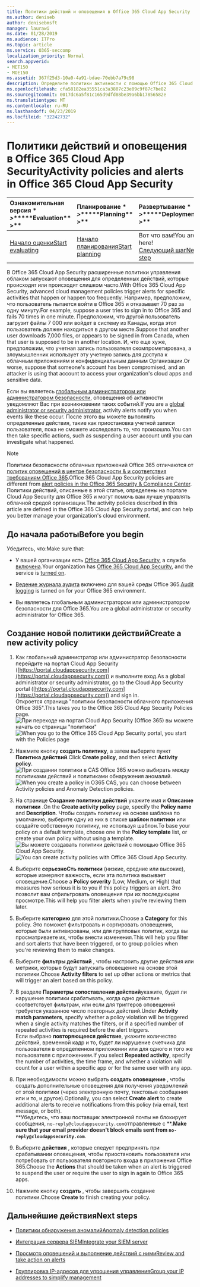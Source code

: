 ```yaml
---
title: Политики действий и оповещения в Office 365 Cloud App Security
ms.author: deniseb
author: denisebmsft
manager: laurawi
ms.date: 01/28/2019
ms.audience: ITPro
ms.topic: article
ms.service: O365-seccomp
localization_priority: Normal
search.appverid:
- MET150
- MOE150
ms.assetid: 367f25d3-10a0-4a91-bdae-70ebb7a79c98
description: Определите политики активности с помощью Office 365 Cloud App Security, чтобы настроить оповещения для запуска при возникновении определенных или слишком часто выполняемых действий. Настраивая политики для запуска оповещений, вы можете получать уведомления о конкретных действиях и отслеживать их.
ms.openlocfilehash: cfa58182ea35551ca3a3807c23e09c9f87c7be82
ms.sourcegitcommit: 0017dc6a5f81c165d9dfd88be39a6bb17856582e
ms.translationtype: MT
ms.contentlocale: ru-RU
ms.lasthandoff: 04/23/2019
ms.locfileid: "32242732"
---
```

# <a name="activity-policies-and-alerts-in-office-365-cloud-app-security"></a><span data-ttu-id="39551-104">Политики действий и оповещения в Office 365 Cloud App Security</span><span class="sxs-lookup"><span data-stu-id="39551-104">Activity policies and alerts in Office 365 Cloud App Security</span></span>

|<span data-ttu-id="39551-105">Ознакомительная версия \* *\>*\*</span><span class="sxs-lookup"><span data-stu-id="39551-105">\*\*\*\*Evaluation\*\* \>\*\*</span></span>|<span data-ttu-id="39551-106">Планирование \* *\>*\*</span><span class="sxs-lookup"><span data-stu-id="39551-106">\*\*\*\*Planning\*\* \>\*\*</span></span>|<span data-ttu-id="39551-107">Развертывание \* *\>*\*</span><span class="sxs-lookup"><span data-stu-id="39551-107">\*\*\*\*Deployment\*\* \>\*\*</span></span>|<span data-ttu-id="39551-108">Использование \* \* \* \*</span><span class="sxs-lookup"><span data-stu-id="39551-108">\*\*\*\*Utilization\*\*\*\*</span></span>|
|:-----|:-----|:-----|:-----|
|[<span data-ttu-id="39551-109">Начало оценки</span><span class="sxs-lookup"><span data-stu-id="39551-109">Start evaluating</span></span>](office-365-cas-overview.md) <br/> |[<span data-ttu-id="39551-110">Начало планирования</span><span class="sxs-lookup"><span data-stu-id="39551-110">Start planning</span></span>](get-ready-for-office-365-cas.md) <br/> |<span data-ttu-id="39551-111">Вот что вам!</span><span class="sxs-lookup"><span data-stu-id="39551-111">You are here!</span></span>  <br/> [<span data-ttu-id="39551-112">Следующий шаг</span><span class="sxs-lookup"><span data-stu-id="39551-112">Next step</span></span>](anomaly-detection-policies-in-ocas.md) <br/> |[<span data-ttu-id="39551-113">Начало использования</span><span class="sxs-lookup"><span data-stu-id="39551-113">Start utilizing</span></span>](utilization-activities-for-ocas.md) <br/> |
   
<span data-ttu-id="39551-114">В Office 365 Cloud App Security расширенные политики управления облаком запускают оповещения для определенных действий, которые происходят или происходят слишком часто.</span><span class="sxs-lookup"><span data-stu-id="39551-114">With Office 365 Cloud App Security, advanced cloud management policies trigger alerts for specific activities that happen or happen too frequently.</span></span> <span data-ttu-id="39551-115">Например, предположим, что пользователь пытается войти в Office 365 и отказывает 70 раз за одну минуту.</span><span class="sxs-lookup"><span data-stu-id="39551-115">For example, suppose a user tries to sign in to Office 365 and fails 70 times in one minute.</span></span> <span data-ttu-id="39551-116">Предположим, что другой пользователь загрузит файлы 7 000 или войдет в систему из Канады, когда этот пользователь должен находиться в другом месте.</span><span class="sxs-lookup"><span data-stu-id="39551-116">Suppose that another user downloads 7,000 files, or appears to be signed in from Canada, when that user is supposed to be in another location.</span></span> <span data-ttu-id="39551-117">И, что еще хуже, предположим, что учетная запись пользователя скомпрометирована, а злоумышленник использует эту учетную запись для доступа к облачным приложениям и конфиденциальным данным Организации.</span><span class="sxs-lookup"><span data-stu-id="39551-117">Or worse, suppose that someone's account has been compromised, and an attacker is using that account to access your organization's cloud apps and sensitive data.</span></span>
  
<span data-ttu-id="39551-118">Если вы являетесь [глобальным администратором или администратором безопасности](permissions-in-the-security-and-compliance-center.md), оповещения об активности уведомляют Вас при возникновении таких событий.</span><span class="sxs-lookup"><span data-stu-id="39551-118">If you are a [global administrator or security administrator](permissions-in-the-security-and-compliance-center.md), activity alerts notify you when events like these occur.</span></span> <span data-ttu-id="39551-119">После этого вы можете выполнять определенные действия, такие как приостановка учетной записи пользователя, пока не сможете исследовать то, что произошло.</span><span class="sxs-lookup"><span data-stu-id="39551-119">You can then take specific actions, such as suspending a user account until you can investigate what happened.</span></span>
  
> [!NOTE]
> <span data-ttu-id="39551-120">Политики безопасности облачных приложений Office 365 отличаются от [политик оповещений в центре безопасности &amp; и соответствия требованиям Office 365](alert-policies.md).</span><span class="sxs-lookup"><span data-stu-id="39551-120">Office 365 Cloud App Security policies are different from [alert policies in the Office 365 Security &amp; Compliance Center](alert-policies.md).</span></span> <span data-ttu-id="39551-121">Политики действий, описанные в этой статье, определены на портале Cloud App Security для Office 365 и могут помочь вам лучше управлять облачной средой организации.</span><span class="sxs-lookup"><span data-stu-id="39551-121">The activity policies described in this article are defined in the Office 365 Cloud App Security portal, and can help you better manage your organization's cloud environment.</span></span> 
  
## <a name="before-you-begin"></a><span data-ttu-id="39551-122">До начала работы</span><span class="sxs-lookup"><span data-stu-id="39551-122">Before you begin</span></span>

<span data-ttu-id="39551-123">Убедитесь, что:</span><span class="sxs-lookup"><span data-stu-id="39551-123">Make sure that:</span></span>
  
- <span data-ttu-id="39551-124">У вашей организации есть [Office 365 Cloud App Security](office-365-cas-overview.md), а служба [включена](turn-on-office-365-cas.md).</span><span class="sxs-lookup"><span data-stu-id="39551-124">Your organization has [Office 365 Cloud App Security](office-365-cas-overview.md), and the service is [turned on](turn-on-office-365-cas.md).</span></span>
    
- <span data-ttu-id="39551-125">[Ведение журнала аудита](turn-audit-log-search-on-or-off.md) включено для вашей среды Office 365.</span><span class="sxs-lookup"><span data-stu-id="39551-125">[Audit logging](turn-audit-log-search-on-or-off.md) is turned on for your Office 365 environment.</span></span> 
    
- <span data-ttu-id="39551-126">Вы являетесь глобальным администратором или администратором безопасности для Office 365.</span><span class="sxs-lookup"><span data-stu-id="39551-126">You are a global administrator or security administrator for Office 365.</span></span>
    
## <a name="create-a-new-activity-policy"></a><span data-ttu-id="39551-127">Создание новой политики действий</span><span class="sxs-lookup"><span data-stu-id="39551-127">Create a new activity policy</span></span>

1. <span data-ttu-id="39551-128">Как глобальный администратор или администратор безопасности перейдите на портал Cloud App Security ([https://portal.cloudappsecurity.com](https://portal.cloudappsecurity.com)) и выполните вход.</span><span class="sxs-lookup"><span data-stu-id="39551-128">As a global administrator or security administrator, go to the Cloud App Security portal ([https://portal.cloudappsecurity.com](https://portal.cloudappsecurity.com)) and sign in.</span></span> <br><span data-ttu-id="39551-129">Откроется страница "политики безопасности облачного приложения Office 365".</span><span class="sxs-lookup"><span data-stu-id="39551-129">This takes you to the Office 365 Cloud App Security Policies page.</span></span><br><span data-ttu-id="39551-130">![При переходе на портал Cloud App Security (Office 365) вы можете начать со страницы "политики"](media/5cb8833c-4e08-438c-bab3-91b5106f6f3f.png)</span><span class="sxs-lookup"><span data-stu-id="39551-130">![When you go to the Office 365 Cloud App Security portal, you start with the Policies page](media/5cb8833c-4e08-438c-bab3-91b5106f6f3f.png)</span></span>
  
2. <span data-ttu-id="39551-131">Нажмите кнопку **создать политику**, а затем выберите пункт **Политика действий**.</span><span class="sxs-lookup"><span data-stu-id="39551-131">Click **Create policy**, and then select **Activity policy**.</span></span><br><span data-ttu-id="39551-132">![При создании политики в CAS Office 365 можно выбирать между политиками действий и политиками обнаружения аномалий.](media/79f34535-ddf9-4a5b-a0a3-8766bf9c174c.png)</span><span class="sxs-lookup"><span data-stu-id="39551-132">![When you create a policy in O365 CAS, you can choose between Activity policies and Anomaly Detection policies.](media/79f34535-ddf9-4a5b-a0a3-8766bf9c174c.png)</span></span>
  
3. <span data-ttu-id="39551-133">На странице **Создание политики действий** укажите имя и **Описание** **политики** .</span><span class="sxs-lookup"><span data-stu-id="39551-133">On the **Create activity policy** page, specify the **Policy name** and **Description**.</span></span> <span data-ttu-id="39551-134">Чтобы создать политику на основе шаблона по умолчанию, выберите одну из них в списке **шаблон политики** или создайте собственную политику, не используя шаблон.</span><span class="sxs-lookup"><span data-stu-id="39551-134">To base your policy on a default template, choose one in the **Policy template** list, or create your own policy without using a template.</span></span><br><span data-ttu-id="39551-135">![Вы можете создавать политики действий с помощью Office 365 Cloud App Security.](media/4083a76f-7074-4d6a-8200-6d76d49259d7.png)</span><span class="sxs-lookup"><span data-stu-id="39551-135">![You can create activity policies with Office 365 Cloud App Security.](media/4083a76f-7074-4d6a-8200-6d76d49259d7.png)</span></span>
  
4. <span data-ttu-id="39551-136">Выберите **серьезноСть политики** (низкие, средние или высокие), которые измеряют важность, если эта политика вызывает оповещение.</span><span class="sxs-lookup"><span data-stu-id="39551-136">Choose a **Policy severity** (Low, Medium, or High) that measures how serious it is to you if this policy triggers an alert.</span></span> <span data-ttu-id="39551-137">Это позволит вам отфильтровать оповещения при их последующем просмотре.</span><span class="sxs-lookup"><span data-stu-id="39551-137">This will help you filter alerts when you're reviewing them later.</span></span> 
    
5. <span data-ttu-id="39551-138">Выберите **категорию** для этой политики.</span><span class="sxs-lookup"><span data-stu-id="39551-138">Choose a **Category** for this policy.</span></span> <span data-ttu-id="39551-139">Это поможет фильтровать и сортировать оповещения, которые были активированы, или для групповых политик, когда вы просматриваете их, чтобы внести изменения.</span><span class="sxs-lookup"><span data-stu-id="39551-139">This will help you filter and sort alerts that have been triggered, or to group policies when you're reviewing them to make changes.</span></span> 
    
6. <span data-ttu-id="39551-140">Выберите **фильтры действий** , чтобы настроить другие действия или метрики, которые будут запускать оповещение на основе этой политики.</span><span class="sxs-lookup"><span data-stu-id="39551-140">Choose **Activity filters** to set up other actions or metrics that will trigger an alert based on this policy.</span></span> 
    
7. <span data-ttu-id="39551-141">В разделе **Параметры сопоставления действий**укажите, будет ли нарушение политики срабатывать, когда одно действие соответствует фильтрам, или если для триггеров оповещений требуется указанное число повторных действий.</span><span class="sxs-lookup"><span data-stu-id="39551-141">Under **Activity match parameters**, specify whether a policy violation will be triggered when a single activity matches the filters, or if a specified number of repeated activities is required before the alert triggers.</span></span><br><span data-ttu-id="39551-142">Если выбрано **повторяющееся действие**, укажите количество действий, временной кадр и то, будет ли нарушение счетчика для пользователя в определенном приложении или для одного и того же пользователя с приложением.</span><span class="sxs-lookup"><span data-stu-id="39551-142">If you select **Repeated activity**, specify the number of activities, the time frame, and whether a violation will count for a user within a specific app or for the same user with any app.</span></span>
    
8. <span data-ttu-id="39551-143">При необходимости можно выбрать **создать оповещение** , чтобы создать дополнительные оповещения для получения уведомлений от этой политики (через электронную почту, текстовые сообщения или и то, и другое).</span><span class="sxs-lookup"><span data-stu-id="39551-143">Optionally, you can select **Create alert** to create additional alerts to receive notifications from this policy (via email, text message, or both).</span></span><br><span data-ttu-id="39551-144">\*\*Убедитесь, что ваш поставщик электронной почты не блокирует сообщения, `no-reply@cloudappsecurity.com`отправленные с \*\*.</span><span class="sxs-lookup"><span data-stu-id="39551-144">**Make sure that your email provider doesn't block emails sent from `no-reply@cloudappsecurity.com`**.</span></span> 
  
9. <span data-ttu-id="39551-145">Выберите **действия** , которые следует предпринять при срабатывании оповещения, чтобы приостановить пользователя или потребовать от пользователя повторного входа в приложения Office 365.</span><span class="sxs-lookup"><span data-stu-id="39551-145">Choose the **Actions** that should be taken when an alert is triggered to suspend the user or require the user to sign in again to Office 365 apps.</span></span> 
    
10. <span data-ttu-id="39551-146">Нажмите кнопку **создать** , чтобы завершить создание политики.</span><span class="sxs-lookup"><span data-stu-id="39551-146">Choose **Create** to finish creating your policy.</span></span> 
    
## <a name="next-steps"></a><span data-ttu-id="39551-147">Дальнейшие действия</span><span class="sxs-lookup"><span data-stu-id="39551-147">Next steps</span></span>

- [<span data-ttu-id="39551-148">Политики обнаружения аномалий</span><span class="sxs-lookup"><span data-stu-id="39551-148">Anomaly detection policies</span></span>](anomaly-detection-policies-in-ocas.md)
    
- [<span data-ttu-id="39551-149">Интеграция сервера SIEM</span><span class="sxs-lookup"><span data-stu-id="39551-149">Integrate your SIEM server</span></span>](integrate-your-siem-server-with-office-365-cas.md)
    
- [<span data-ttu-id="39551-150">Просмотр оповещений и выполнение действий с ними</span><span class="sxs-lookup"><span data-stu-id="39551-150">Review and take action on alerts</span></span>](review-office-365-cas-alerts.md)
    
- [<span data-ttu-id="39551-151">Группировка IP-адресов для упрощения управления</span><span class="sxs-lookup"><span data-stu-id="39551-151">Group your IP addresses to simplify management</span></span>](group-your-ip-addresses-in-ocas.md)
    

